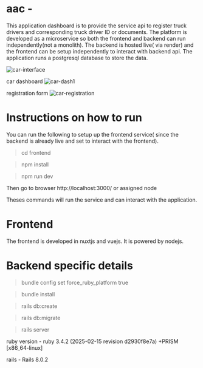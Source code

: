 # aac - 
This application dashboard is to provide the service api to register truck drivers and corresponding truck driver ID or documents. The platform is developed as a microservice so both the frontend and backend can run independently(not a monolith). The backend is hosted live( via render) and the frontend can be setup independently to interact with backend api. The application runs a postgresql database to store the data.

![car-interface](https://github.com/user-attachments/assets/5678f527-1553-4433-b54b-e277f8a9198d)

car dashboard
![car-dash1](https://github.com/user-attachments/assets/1223d15b-c8ca-43c5-90a2-c17ca4dd3c09)

registration form
![car-registration](https://github.com/user-attachments/assets/4fdf7189-51ee-4665-8ffb-6151538c77a1)





# Instructions on how to run
You can run the following to setup up the frontend service( since the backend is already live and set to interact with the frontend).

> cd frontend

> npm install

> npm run dev

Then go to browser http://localhost:3000/ or assigned node 

Theses commands will run the service and can interact with the application.


# Frontend

The frontend is developed in nuxtjs and vuejs. It is powered by nodejs.



# Backend specific details

> bundle config set force_ruby_platform true

> bundle install

> rails db:create

> rails db:migrate

> rails server

ruby version - ruby 3.4.2 (2025-02-15 revision d2930f8e7a) +PRISM [x86_64-linux]

rails - Rails 8.0.2
